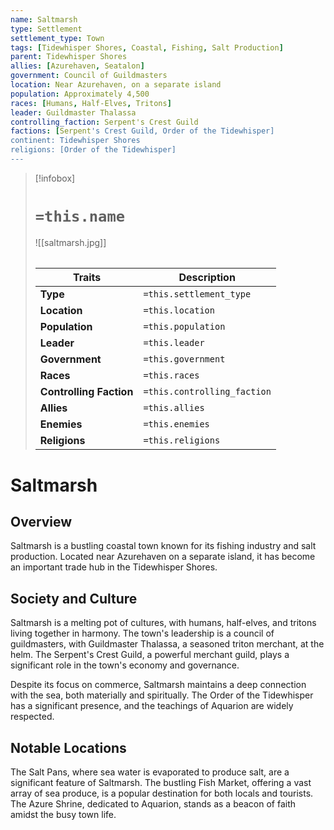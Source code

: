 ```yaml
---
name: Saltmarsh
type: Settlement
settlement_type: Town
tags: [Tidewhisper Shores, Coastal, Fishing, Salt Production]
parent: Tidewhisper Shores
allies: [Azurehaven, Seatalon]
government: Council of Guildmasters
location: Near Azurehaven, on a separate island
population: Approximately 4,500
races: [Humans, Half-Elves, Tritons]
leader: Guildmaster Thalassa
controlling_faction: Serpent's Crest Guild
factions: [Serpent's Crest Guild, Order of the Tidewhisper]
continent: Tidewhisper Shores
religions: [Order of the Tidewhisper]
---
```

> [!infobox]
> # `=this.name`
> ![[saltmarsh.jpg]]
> ######
> | Traits         | Description                                                                                                                           |
> | -------------- | ------------------------------------------------------------------------------------------------------------------------------------- |
> | **Type** | `=this.settlement_type`|
> |**Location**|`=this.location`|
> | **Population** | `=this.population` |
> | **Leader** | `=this.leader` |
> | **Government** | `=this.government` |
> | **Races** | `=this.races` |
> | **Controlling Faction** | `=this.controlling_faction` |
> | **Allies** | `=this.allies` |
> | **Enemies** | `=this.enemies` |
> | **Religions** | `=this.religions` |
# Saltmarsh

## Overview

Saltmarsh is a bustling coastal town known for its fishing industry and salt production. Located near Azurehaven on a separate island, it has become an important trade hub in the Tidewhisper Shores.

## Society and Culture

Saltmarsh is a melting pot of cultures, with humans, half-elves, and tritons living together in harmony. The town's leadership is a council of guildmasters, with Guildmaster Thalassa, a seasoned triton merchant, at the helm. The Serpent's Crest Guild, a powerful merchant guild, plays a significant role in the town's economy and governance.

Despite its focus on commerce, Saltmarsh maintains a deep connection with the sea, both materially and spiritually. The Order of the Tidewhisper has a significant presence, and the teachings of Aquarion are widely respected.

## Notable Locations

The Salt Pans, where sea water is evaporated to produce salt, are a significant feature of Saltmarsh. The bustling Fish Market, offering a vast array of sea produce, is a popular destination for both locals and tourists. The Azure Shrine, dedicated to Aquarion, stands as a beacon of faith amidst the busy town life.
